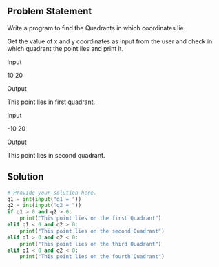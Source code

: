 ## Problem Statement 

 Write a program to find the Quadrants in which coordinates lie

Get the value of x and y coordinates as input from the user and check in which quadrant the point lies and print it.

Input

10 20

Output

This point lies in first quadrant.

Input

-10 20

Output

This point lies in second quadrant.

## Solution

```python
# Provide your solution here.
q1 = int(input("q1 = "))
q2 = int(input("q2 = "))
if q1 > 0 and q2 > 0:
    print("This point lies on the first Quadrant")
elif q1 < 0 and q2 > 0:
    print("This point lies on the second Quadrant")
elif q1 > 0 and q2 < 0:
    print("This point lies on the third Quadrant")
elif q1 < 0 and q2 < 0:
    print("This point lies on the fourth Quadrant")
